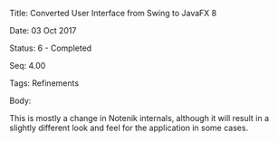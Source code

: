 Title:  Converted User Interface from Swing to JavaFX 8

Date:   03 Oct 2017

Status: 6 - Completed

Seq:    4.00

Tags:   Refinements

Body:   
 
This is mostly a change in Notenik internals, although it will result in a slightly different look and feel for the application in some cases. 

